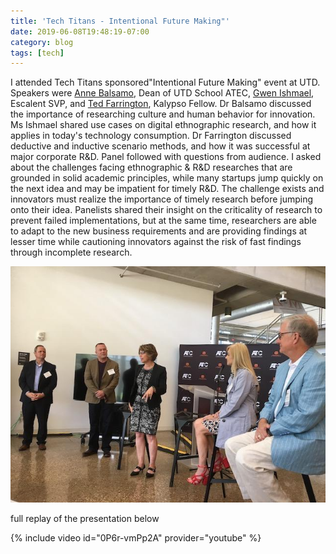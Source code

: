 ```yaml
---
title: 'Tech Titans - Intentional Future Making"'
date: 2019-06-08T19:48:19-07:00
category: blog 
tags: [tech]
---
```

I attended Tech Titans sponsored"Intentional Future Making" event at UTD. Speakers were [Anne Balsamo](https://www.linkedin.com/in/ACoAAAAALU4Ba16OMdCIed1pE5E06_NLx1YTEVw/), Dean of UTD School ATEC, [Gwen Ishmael](https://www.linkedin.com/in/ACoAAAAMauwB4ZcCzpnYfkRGE00jXzCVzRmDtIA/), Escalent SVP, and [Ted Farrington](https://www.linkedin.com/in/ACoAAAD0UigBMPl9rcW4pGvgo8vKd1cu1JafsfQ/), Kalypso Fellow. Dr Balsamo discussed the importance of researching culture and human behavior for innovation. Ms Ishmael shared use cases on digital ethnographic research, and how it applies in today's technology consumption. Dr Farrington discussed deductive and inductive scenario methods, and how it was successful at major corporate R&D. Panel followed with questions from audience. I asked about the challenges facing ethnographic & R&D researches that are grounded in solid academic principles, while many startups jump quickly on the next idea and may be impatient for timely R&D. The challenge exists and innovators must realize the importance of timely research before jumping onto their idea. Panelists shared their insight on the criticality of research to prevent failed implementations, but at the same time, researchers are able to adapt to the new business requirements and are providing findings at lesser time while cautioning innovators against the risk of fast findings through incomplete research.

![image 1](/assets/images/events/0-5.jpeg)

full replay of the presentation below

{% include video id="0P6r-vmPp2A" provider="youtube" %}
